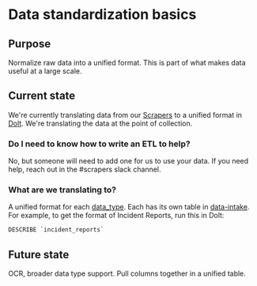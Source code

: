 # Data standardization basics

## Purpose

Normalize raw data into a unified format. This is part of what makes data useful at a large scale.

## Current state

We're currently translating data from our [Scrapers](https://github.com/Police-Data-Accessibility-Project/PDAP-Scrapers/) to a unified format in [Dolt](../../tools/dolthub.md). We're translating the data at the point of collection.

### Do I need to know how to write an ETL to help?

No, but someone will need to add one for us to use your data. If you need help, reach out in the #scrapers slack channel.

### What are we translating to?

A unified format for each [data\_type](https://www.dolthub.com/repositories/pdap/datasets/data/master/data\_types). Each has its own table in [data-intake](https://www.dolthub.com/repositories/pdap/data-intake). For example, to get the format of Incident Reports, run this in Dolt:

```sql
DESCRIBE `incident_reports`
```

## Future state

OCR, broader data type support. Pull columns together in a unified table.
